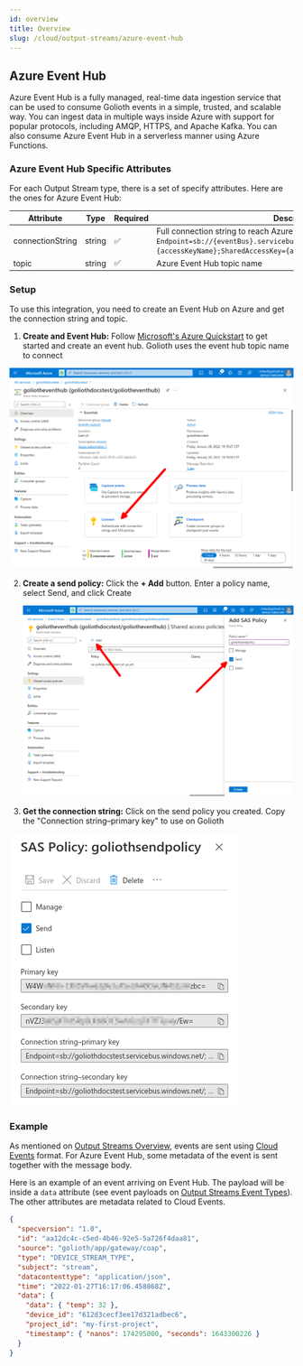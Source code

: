 ```yaml
---
id: overview
title: Overview
slug: /cloud/output-streams/azure-event-hub
---
```


## Azure Event Hub

Azure Event Hub is a fully managed, real-time data ingestion service that can be used to consume Golioth events in a simple, trusted, and scalable way. You can ingest data in multiple ways inside Azure with support for popular protocols, including AMQP, HTTPS, and Apache Kafka. You can also consume Azure Event Hub in a serverless manner using Azure Functions.

### Azure Event Hub Specific Attributes

For each Output Stream type, there is a set of specify attributes. Here are the ones for Azure Event Hub:

| Attribute        | Type   | Required | Description                                                                                                                                                                                    |
| ---------------- | ------ | -------- | ---------------------------------------------------------------------------------------------------------------------------------------------------------------------------------------------- |
| connectionString | string | ✅       | Full connection string to reach Azure Event Hub topic: <br/><code>Endpoint=sb://{eventBus}.servicebus.windows.net/;SharedAccessKeyName={accessKeyName};SharedAccessKey={accessKey}</code> |
| topic            | string | ✅       | Azure Event Hub topic name                                                                                                                                                                     |

### Setup

To use this integration, you need to create an Event Hub on Azure and get the connection string and topic.

1. **Create and Event Hub:** Follow [Microsoft's Azure Quickstart](https://docs.microsoft.com/en-us/azure/event-hubs/event-hubs-create) to get started and create an event hub. Golioth uses the event hub topic name to connect

  ![Creating an Azure Event Hub](../../assets/output-streams_azure-event-hub-connect.png)

2. **Create a send policy:** Click the **+ Add** button. Enter a policy name, select Send, and click Create

    ![Creating an Azure Event Hub](../../assets/output-streams_azure-event-hub-shared-access.png)

3. **Get the connection string:** Click on the send policy you created. Copy the "Connection string–primary key" to use on Golioth

  ![Creating an Azure Event Hub](../../assets/output-streams_azure-event-hub-send-policy.png)

### Example

As mentioned on [Output Streams Overview](/cloud/output-streams), events are sent using [Cloud Events](https://cloudevents.io) format. For Azure Event Hub, some metadata of the event is sent together with the message body.

Here is an example of an event arriving on Event Hub. The payload will be inside a `data` attribute (see event payloads on [Output Streams Event Types](/cloud/output-streams/event-types/events)). The other attributes are metadata related to Cloud Events.

```json
{
  "specversion": "1.0",
  "id": "aa12dc4c-c5ed-4b46-92e5-5a726f4daa81",
  "source": "golioth/app/gateway/coap",
  "type": "DEVICE_STREAM_TYPE",
  "subject": "stream",
  "datacontenttype": "application/json",
  "time": "2022-01-27T16:17:06.458868Z",
  "data": {
    "data": { "temp": 32 },
    "device_id": "612d3cecf3ee17d321adbec6",
    "project_id": "my-first-project",
    "timestamp": { "nanos": 174295000, "seconds": 1643300226 }
  }
}
```
